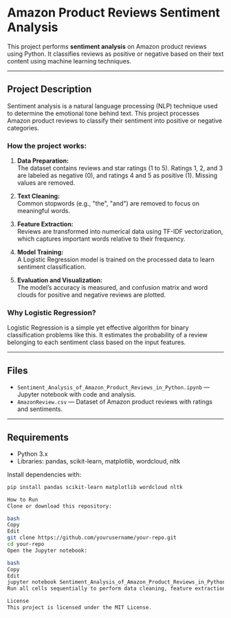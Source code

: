 # Amazon Product Reviews Sentiment Analysis

This project performs **sentiment analysis** on Amazon product reviews using Python. It classifies reviews as positive or negative based on their text content using machine learning techniques.

---

## Project Description

Sentiment analysis is a natural language processing (NLP) technique used to determine the emotional tone behind text. This project processes Amazon product reviews to classify their sentiment into positive or negative categories.

### How the project works:

1. **Data Preparation:**  
   The dataset contains reviews and star ratings (1 to 5). Ratings 1, 2, and 3 are labeled as negative (0), and ratings 4 and 5 as positive (1). Missing values are removed.

2. **Text Cleaning:**  
   Common stopwords (e.g., "the", "and") are removed to focus on meaningful words.

3. **Feature Extraction:**  
   Reviews are transformed into numerical data using TF-IDF vectorization, which captures important words relative to their frequency.

4. **Model Training:**  
   A Logistic Regression model is trained on the processed data to learn sentiment classification.

5. **Evaluation and Visualization:**  
   The model’s accuracy is measured, and confusion matrix and word clouds for positive and negative reviews are plotted.

### Why Logistic Regression?

Logistic Regression is a simple yet effective algorithm for binary classification problems like this. It estimates the probability of a review belonging to each sentiment class based on the input features.

---

## Files

- `Sentiment_Analysis_of_Amazon_Product_Reviews_in_Python.ipynb` — Jupyter notebook with code and analysis.  
- `AmazonReview.csv` — Dataset of Amazon product reviews with ratings and sentiments.

---

## Requirements

- Python 3.x  
- Libraries: pandas, scikit-learn, matplotlib, wordcloud, nltk

Install dependencies with:

```bash
pip install pandas scikit-learn matplotlib wordcloud nltk

How to Run
Clone or download this repository:

bash
Copy
Edit
git clone https://github.com/yourusername/your-repo.git
cd your-repo
Open the Jupyter notebook:

bash
Copy
Edit
jupyter notebook Sentiment_Analysis_of_Amazon_Product_Reviews_in_Python.ipynb
Run all cells sequentially to perform data cleaning, feature extraction, model training, evaluation, and visualization.

License
This project is licensed under the MIT License.


